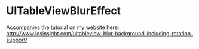 # UITableViewBlurEffect

Accompanies the tutorial on my website here: http://www.iosinsight.com/uitableview-blur-background-including-rotation-support/
